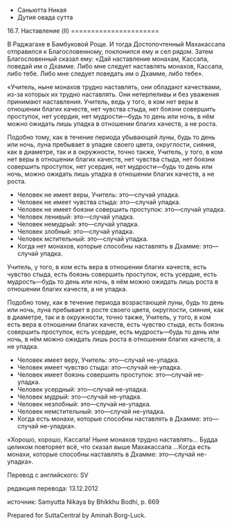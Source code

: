 









* Саньютта Никая
* Дутия овада сутта


16\.7\. Наставление \(II\)
\=\=\=\=\=\=\=\=\=\=\=\=\=\=\=\=\=\=\=\=\=\=



В Раджагахе в Бамбуковой Роще\. И тогда Достопочтенный Махакассапа отправился к Благословенному, поклонился ему и сел рядом\. Затем Благословенный сказал ему: «Дай наставление монахам, Кассапа, поведай им о Дхамме\. Либо мне следует наставлять монахов, Кассапа, либо тебе\. Либо мне следует поведать им о Дхамме, либо тебе»\.


«Учитель, ныне монахов трудно наставлять, они обладают качествами, из\-за которых их трудно наставлять\. Они нетерпеливы и без уважения принимают наставления\. Учитель, ведь у того, в ком нет веры в отношении благих качеств, нет чувства стыда, нет боязни совершить проступок, нет усердия, нет мудрости—будь то день или ночь, в нём можно ожидать лишь упадка в отношении благих качеств, а не роста\.


Подобно тому, как в течение периода убывающей луны, будь то день или ночь, луна пребывает в упадке своего цвета, округлости, сияния, как в диаметре, так и в окружности, точно также, Учитель, у того, в ком нет веры в отношении благих качеств, нет чувства стыда, нет боязни совершить проступок, нет усердия, нет мудрости—будь то день или ночь, можно ожидать лишь упадка в отношении благих качеств, а не роста\.


* Человек не имеет веры, Учитель: это—случай упадка\.
* Человек не имеет чувства стыда: это—случай упадка\.
* Человек не имеет боязни совершить проступок: это—случай упадка\.
* Человек ленивый: это—случай упадка\.
* Человек немудрый: это—случай упадка\.
* Человек злобный: это—случай упадка\.
* Человек мстительный: это—случай упадка\.
* Когда нет монахов, которые способны наставлять в Дхамме: это—случай упадка\.


Учитель, у того, в ком есть вера в отношении благих качеств, есть чувство стыда, есть боязнь совершить проступок, есть усердие, есть мудрость—будь то день или ночь, в нём можно ожидать лишь роста в отношении благих качеств, а не упадка\.


Подобно тому, как в течение периода возрастающей луны, будь то день или ночь, луна пребывает в росте своего цвета, округлости, сияния, как в диаметре, так и в окружности, точно также, Учитель, у того, в ком есть вера в отношении благих качеств, есть чувство стыда, есть боязнь совершить проступок, есть усердие, есть мудрость—будь то день или ночь, в нём можно ожидать лишь роста в отношении благих качеств, а не упадка\.


* Человек имеет веру, Учитель: это—случай не\-упадка\.
* Человек имеет чувство стыда: это—случай не\-упадка\.
* Человек имеет боязнь совершить проступок: это—случай не\-упадка\.
* Человек усердный: это—случай не\-упадка\.
* Человек мудрый: это—случай не\-упадка\.
* Человек незлобный: это—случай не\-упадка\.
* Человек немстительный: это—случай не\-упадка\.
* Когда есть монахи, которые способны наставлять в Дхамме: это—случай не\-упадка»\.


«Хорошо, хорошо, Кассапа\! Ныне монахов трудно наставлять… Будда целиком повторяет всё, что сказал выше Махакассапа …Когда есть монахи, которые способны наставлять в Дхамме: это—случай не\-упадка»\.



Перевод с английского: SV


редакция перевода: 13\.12\.2012


источник: Samyutta Nikaya by Bhikkhu Bodhi, p\. 669


Prepared for SuttaCentral by Aminah Borg\-Luck\.






